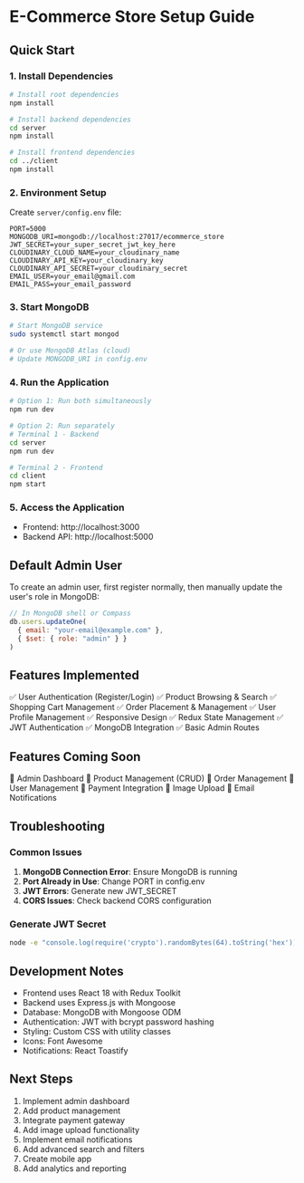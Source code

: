 # E-Commerce Store Setup Guide

## Quick Start

### 1. Install Dependencies
```bash
# Install root dependencies
npm install

# Install backend dependencies
cd server
npm install

# Install frontend dependencies
cd ../client
npm install
```

### 2. Environment Setup
Create `server/config.env` file:
```env
PORT=5000
MONGODB_URI=mongodb://localhost:27017/ecommerce_store
JWT_SECRET=your_super_secret_jwt_key_here
CLOUDINARY_CLOUD_NAME=your_cloudinary_name
CLOUDINARY_API_KEY=your_cloudinary_key
CLOUDINARY_API_SECRET=your_cloudinary_secret
EMAIL_USER=your_email@gmail.com
EMAIL_PASS=your_email_password
```

### 3. Start MongoDB
```bash
# Start MongoDB service
sudo systemctl start mongod

# Or use MongoDB Atlas (cloud)
# Update MONGODB_URI in config.env
```

### 4. Run the Application
```bash
# Option 1: Run both simultaneously
npm run dev

# Option 2: Run separately
# Terminal 1 - Backend
cd server
npm run dev

# Terminal 2 - Frontend
cd client
npm start
```

### 5. Access the Application
- Frontend: http://localhost:3000
- Backend API: http://localhost:5000

## Default Admin User
To create an admin user, first register normally, then manually update the user's role in MongoDB:
```javascript
// In MongoDB shell or Compass
db.users.updateOne(
  { email: "your-email@example.com" },
  { $set: { role: "admin" } }
)
```

## Features Implemented
✅ User Authentication (Register/Login)
✅ Product Browsing & Search
✅ Shopping Cart Management
✅ Order Placement & Management
✅ User Profile Management
✅ Responsive Design
✅ Redux State Management
✅ JWT Authentication
✅ MongoDB Integration
✅ Basic Admin Routes

## Features Coming Soon
🔄 Admin Dashboard
🔄 Product Management (CRUD)
🔄 Order Management
🔄 User Management
🔄 Payment Integration
🔄 Image Upload
🔄 Email Notifications

## Troubleshooting

### Common Issues
1. **MongoDB Connection Error**: Ensure MongoDB is running
2. **Port Already in Use**: Change PORT in config.env
3. **JWT Errors**: Generate new JWT_SECRET
4. **CORS Issues**: Check backend CORS configuration

### Generate JWT Secret
```bash
node -e "console.log(require('crypto').randomBytes(64).toString('hex'))"
```

## Development Notes
- Frontend uses React 18 with Redux Toolkit
- Backend uses Express.js with Mongoose
- Database: MongoDB with Mongoose ODM
- Authentication: JWT with bcrypt password hashing
- Styling: Custom CSS with utility classes
- Icons: Font Awesome
- Notifications: React Toastify

## Next Steps
1. Implement admin dashboard
2. Add product management
3. Integrate payment gateway
4. Add image upload functionality
5. Implement email notifications
6. Add advanced search and filters
7. Create mobile app
8. Add analytics and reporting

